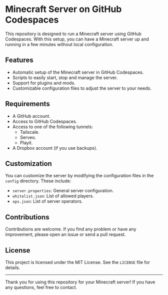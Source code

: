 # Minecraft Server on GitHub Codespaces

This repository is designed to run a Minecraft server using GitHub Codespaces. With this setup, you can have a Minecraft server up and running in a few minutes without local configuration.

## Features

- Automatic setup of the Minecraft server in GitHub Codespaces.
- Scripts to easily start, stop and manage the server.
- Support for plugins and mods.
- Customizable configuration files to adjust the server to your needs.

## Requirements

- A GitHub account.
- Access to GitHub Codespaces.
- Access to one of the following tunnels:
  - Tailscale.
  - Serveo.
  - Playit.
- A Dropbox account (if you use backups).

## Customization

You can customize the server by modifying the configuration files in the `config` directory. These include:

- `server.properties`: General server configuration.
- `whitelist.json`: List of allowed players.
- `ops.json`: List of server operators.

## Contributions

Contributions are welcome. If you find any problem or have any improvement, please open an issue or send a pull request.

## License

This project is licensed under the MIT License. See the `LICENSE` file for details.

---

Thank you for using this repository for your Minecraft server! If you have any questions, feel free to contact.
